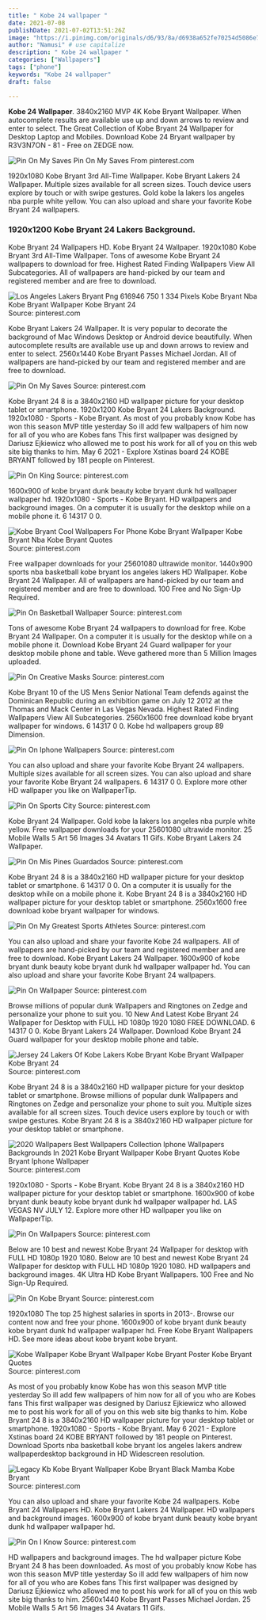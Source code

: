 ```yaml
---
title: " Kobe 24 wallpaper "
date: 2021-07-08
publishDate: 2021-07-02T13:51:26Z
image: "https://i.pinimg.com/originals/d6/93/8a/d6938a652fe70254d5086e78fd6a2ee0.jpg"
author: "Namusi" # use capitalize
description: " Kobe 24 wallpaper "
categories: ["Wallpapers"]
tags: ["phone"]
keywords: "Kobe 24 wallpaper"
draft: false

---
```



**Kobe 24 Wallpaper**. 3840x2160 MVP 4K Kobe Bryant Wallpaper. When autocomplete results are available use up and down arrows to review and enter to select. The Great Collection of Kobe Bryant 24 Wallpaper for Desktop Laptop and Mobiles. Download Kobe 24 Bryant wallpaper by R3V3N7ON - 81 - Free on ZEDGE now.

![Pin On My Saves](https://i.pinimg.com/originals/3a/46/89/3a468977c308d0b3230573e2b67e2fd1.jpg "Pin On My Saves")
Pin On My Saves From pinterest.com


1920x1080 Kobe Bryant 3rd All-Time Wallpaper. Kobe Bryant Lakers 24 Wallpaper. Multiple sizes available for all screen sizes. Touch device users explore by touch or with swipe gestures. Gold kobe la lakers los angeles nba purple white yellow. You can also upload and share your favorite Kobe Bryant 24 wallpapers.

### 1920x1200 Kobe Bryant 24 Lakers Background.

Kobe Bryant 24 Wallpapers HD. Kobe Bryant 24 Wallpaper. 1920x1080 Kobe Bryant 3rd All-Time Wallpaper. Tons of awesome Kobe Bryant 24 wallpapers to download for free. Highest Rated Finding Wallpapers View All Subcategories. All of wallpapers are hand-picked by our team and registered member and are free to download.


![Los Angeles Lakers Bryant Png 616946 750 1 334 Pixels Kobe Bryant Nba Kobe Bryant Wallpaper Kobe Bryant 24](https://i.pinimg.com/originals/a9/74/54/a974547d51925e52d2c84d93fbb8f2c3.png "Los Angeles Lakers Bryant Png 616946 750 1 334 Pixels Kobe Bryant Nba Kobe Bryant Wallpaper Kobe Bryant 24")
Source: pinterest.com

Kobe Bryant Lakers 24 Wallpaper. It is very popular to decorate the background of Mac Windows Desktop or Android device beautifully. When autocomplete results are available use up and down arrows to review and enter to select. 2560x1440 Kobe Bryant Passes Michael Jordan. All of wallpapers are hand-picked by our team and registered member and are free to download.

![Pin On My Saves](https://i.pinimg.com/originals/3a/46/89/3a468977c308d0b3230573e2b67e2fd1.jpg "Pin On My Saves")
Source: pinterest.com

Kobe Bryant 24 8 is a 3840x2160 HD wallpaper picture for your desktop tablet or smartphone. 1920x1200 Kobe Bryant 24 Lakers Background. 1920x1080 - Sports - Kobe Bryant. As most of you probably know Kobe has won this season MVP title yesterday So ill add few wallpapers of him now for all of you who are Kobes fans This first wallpaper was designed by Dariusz Ejkiewicz who allowed me to post his work for all of you on this web site big thanks to him. May 6 2021 - Explore Xstinas board 24 KOBE BRYANT followed by 181 people on Pinterest.

![Pin On King](https://i.pinimg.com/originals/cb/8a/58/cb8a58d1de4a3caed3827b6750591e18.jpg "Pin On King")
Source: pinterest.com

1600x900 of kobe bryant dunk beauty kobe bryant dunk hd wallpaper wallpaper hd. 1920x1080 - Sports - Kobe Bryant. HD wallpapers and background images. On a computer it is usually for the desktop while on a mobile phone it. 6 14317 0 0.

![Kobe Bryant Cool Wallpapers For Phone Kobe Bryant Wallpaper Kobe Bryant Nba Kobe Bryant Quotes](https://i.pinimg.com/originals/7d/45/a2/7d45a24a6a93fe30babaa1a052c98135.png "Kobe Bryant Cool Wallpapers For Phone Kobe Bryant Wallpaper Kobe Bryant Nba Kobe Bryant Quotes")
Source: pinterest.com

Free wallpaper downloads for your 25601080 ultrawide monitor. 1440x900 sports nba basketball kobe bryant los angeles lakers HD Wallpaper. Kobe Bryant 24 Wallpaper. All of wallpapers are hand-picked by our team and registered member and are free to download. 100 Free and No Sign-Up Required.

![Pin On Basketball Wallpaper](https://i.pinimg.com/originals/f9/ae/65/f9ae65b29c445a878fd5a9fc5ce60f3c.png "Pin On Basketball Wallpaper")
Source: pinterest.com

Tons of awesome Kobe Bryant 24 wallpapers to download for free. Kobe Bryant 24 Wallpaper. On a computer it is usually for the desktop while on a mobile phone it. Download Kobe Bryant 24 Guard wallpaper for your desktop mobile phone and table. Weve gathered more than 5 Million Images uploaded.

![Pin On Creative Masks](https://i.pinimg.com/236x/f9/73/41/f97341f123ccb8a86d20868a43cf66e4.jpg "Pin On Creative Masks")
Source: pinterest.com

Kobe Bryant 10 of the US Mens Senior National Team defends against the Dominican Republic during an exhibition game on July 12 2012 at the Thomas and Mack Center in Las Vegas Nevada. Highest Rated Finding Wallpapers View All Subcategories. 2560x1600 free download kobe bryant wallpaper for windows. 6 14317 0 0. Kobe hd wallpapers group 89 Dimension.

![Pin On Iphone Wallpapers](https://i.pinimg.com/originals/8a/24/99/8a24990b13256a9a6e21f2ac8a4137aa.jpg "Pin On Iphone Wallpapers")
Source: pinterest.com

You can also upload and share your favorite Kobe Bryant 24 wallpapers. Multiple sizes available for all screen sizes. You can also upload and share your favorite Kobe Bryant 24 wallpapers. 6 14317 0 0. Explore more other HD wallpaper you like on WallpaperTip.

![Pin On Sports City](https://i.pinimg.com/474x/53/30/15/5330153dbb887234d2f8fdb3abd03d18.jpg "Pin On Sports City")
Source: pinterest.com

Kobe Bryant 24 Wallpaper. Gold kobe la lakers los angeles nba purple white yellow. Free wallpaper downloads for your 25601080 ultrawide monitor. 25 Mobile Walls 5 Art 56 Images 34 Avatars 11 Gifs. Kobe Bryant Lakers 24 Wallpaper.

![Pin On Mis Pines Guardados](https://i.pinimg.com/736x/b0/f8/f7/b0f8f75cefde4dbffde21c6d24c0e437.jpg "Pin On Mis Pines Guardados")
Source: pinterest.com

Kobe Bryant 24 8 is a 3840x2160 HD wallpaper picture for your desktop tablet or smartphone. 6 14317 0 0. On a computer it is usually for the desktop while on a mobile phone it. Kobe Bryant 24 8 is a 3840x2160 HD wallpaper picture for your desktop tablet or smartphone. 2560x1600 free download kobe bryant wallpaper for windows.

![Pin On My Greatest Sports Athletes](https://i.pinimg.com/originals/74/70/33/7470334cb207e4d577fa270bf810a4cf.jpg "Pin On My Greatest Sports Athletes")
Source: pinterest.com

You can also upload and share your favorite Kobe 24 wallpapers. All of wallpapers are hand-picked by our team and registered member and are free to download. Kobe Bryant Lakers 24 Wallpaper. 1600x900 of kobe bryant dunk beauty kobe bryant dunk hd wallpaper wallpaper hd. You can also upload and share your favorite Kobe Bryant 24 wallpapers.

![Pin On Wallpaper](https://i.pinimg.com/originals/bd/ef/3c/bdef3cb9d04524309d5bd4b925c3ff9b.jpg "Pin On Wallpaper")
Source: pinterest.com

Browse millions of popular dunk Wallpapers and Ringtones on Zedge and personalize your phone to suit you. 10 New And Latest Kobe Bryant 24 Wallpaper for Desktop with FULL HD 1080p 1920 1080 FREE DOWNLOAD. 6 14317 0 0. Kobe Bryant Lakers 24 Wallpaper. Download Kobe Bryant 24 Guard wallpaper for your desktop mobile phone and table.

![Jersey 24 Lakers Of Kobe Lakers Kobe Bryant Kobe Bryant Wallpaper Kobe Bryant 24](https://i.pinimg.com/originals/be/91/f5/be91f5dd40868aa598cb69db869eb4ee.jpg "Jersey 24 Lakers Of Kobe Lakers Kobe Bryant Kobe Bryant Wallpaper Kobe Bryant 24")
Source: pinterest.com

Kobe Bryant 24 8 is a 3840x2160 HD wallpaper picture for your desktop tablet or smartphone. Browse millions of popular dunk Wallpapers and Ringtones on Zedge and personalize your phone to suit you. Multiple sizes available for all screen sizes. Touch device users explore by touch or with swipe gestures. Kobe Bryant 24 8 is a 3840x2160 HD wallpaper picture for your desktop tablet or smartphone.

![2020 Wallpapers Best Wallpapers Collection Iphone Wallpapers Backgrounds In 2021 Kobe Bryant Wallpaper Kobe Bryant Quotes Kobe Bryant Iphone Wallpaper](https://i.pinimg.com/originals/d3/26/2e/d3262ed15b1fb779f298f65137268bd8.jpg "2020 Wallpapers Best Wallpapers Collection Iphone Wallpapers Backgrounds In 2021 Kobe Bryant Wallpaper Kobe Bryant Quotes Kobe Bryant Iphone Wallpaper")
Source: pinterest.com

1920x1080 - Sports - Kobe Bryant. Kobe Bryant 24 8 is a 3840x2160 HD wallpaper picture for your desktop tablet or smartphone. 1600x900 of kobe bryant dunk beauty kobe bryant dunk hd wallpaper wallpaper hd. LAS VEGAS NV JULY 12. Explore more other HD wallpaper you like on WallpaperTip.

![Pin On Wallpapers](https://i.pinimg.com/originals/7d/64/14/7d6414cedf805cccc477ea25373b5941.jpg "Pin On Wallpapers")
Source: pinterest.com

Below are 10 best and newest Kobe Bryant 24 Wallpaper for desktop with FULL HD 1080p 1920 1080. Below are 10 best and newest Kobe Bryant 24 Wallpaper for desktop with FULL HD 1080p 1920 1080. HD wallpapers and background images. 4K Ultra HD Kobe Bryant Wallpapers. 100 Free and No Sign-Up Required.

![Pin On Kobe Bryant](https://i.pinimg.com/736x/90/20/61/902061d304745d26ac8d1f8994727020.jpg "Pin On Kobe Bryant")
Source: pinterest.com

1920x1080 The top 25 highest salaries in sports in 2013-. Browse our content now and free your phone. 1600x900 of kobe bryant dunk beauty kobe bryant dunk hd wallpaper wallpaper hd. Free Kobe Bryant Wallpapers HD. See more ideas about kobe bryant kobe bryant.

![Kobe Wallpaper Kobe Bryant Wallpaper Kobe Bryant Poster Kobe Bryant Quotes](https://i.pinimg.com/originals/8f/4b/5c/8f4b5c2d9b19869389314c86c38a842c.jpg "Kobe Wallpaper Kobe Bryant Wallpaper Kobe Bryant Poster Kobe Bryant Quotes")
Source: pinterest.com

As most of you probably know Kobe has won this season MVP title yesterday So ill add few wallpapers of him now for all of you who are Kobes fans This first wallpaper was designed by Dariusz Ejkiewicz who allowed me to post his work for all of you on this web site big thanks to him. Kobe Bryant 24 8 is a 3840x2160 HD wallpaper picture for your desktop tablet or smartphone. 1920x1080 - Sports - Kobe Bryant. May 6 2021 - Explore Xstinas board 24 KOBE BRYANT followed by 181 people on Pinterest. Download Sports nba basketball kobe bryant los angeles lakers andrew wallpaperdesktop background in HD Widescreen resolution.

![Legacy Kb Kobe Bryant Wallpaper Kobe Bryant Black Mamba Kobe Bryant](https://i.pinimg.com/564x/12/3a/02/123a02583786354d77e26f97567c711e.jpg "Legacy Kb Kobe Bryant Wallpaper Kobe Bryant Black Mamba Kobe Bryant")
Source: pinterest.com

You can also upload and share your favorite Kobe 24 wallpapers. Kobe Bryant 24 Wallpapers HD. Kobe Bryant Lakers 24 Wallpaper. HD wallpapers and background images. 1600x900 of kobe bryant dunk beauty kobe bryant dunk hd wallpaper wallpaper hd.

![Pin On I Know](https://i.pinimg.com/originals/d6/93/8a/d6938a652fe70254d5086e78fd6a2ee0.jpg "Pin On I Know")
Source: pinterest.com

HD wallpapers and background images. The hd wallpaper picture Kobe Bryant 24 8 has been downloaded. As most of you probably know Kobe has won this season MVP title yesterday So ill add few wallpapers of him now for all of you who are Kobes fans This first wallpaper was designed by Dariusz Ejkiewicz who allowed me to post his work for all of you on this web site big thanks to him. 2560x1440 Kobe Bryant Passes Michael Jordan. 25 Mobile Walls 5 Art 56 Images 34 Avatars 11 Gifs.

